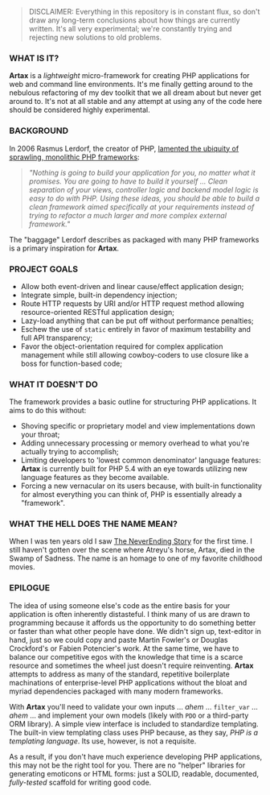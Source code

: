 
> DISCLAIMER: Everything in this repository is in constant flux, so don't draw any
long-term conclusions about how things are currently written. It's all very
experimental; we're constantly trying and rejecting new solutions to old problems.

### WHAT IS IT?

**Artax** is a _lightweight_ micro-framework for creating PHP applications for
web and command line environments. It's me finally getting around to the nebulous
refactoring of my dev toolkit that we all dream about but never get around to.
It's not at all stable and any attempt at using any of the code here should be
considered highly experimental.

### BACKGROUND

In 2006 Rasmus Lerdorf, the creator of PHP, [lamented the ubiquity of sprawling,
monolithic PHP frameworks](http://toys.lerdorf.com/archives/38-The-no-framework-PHP-MVC-framework.html):

> _"Nothing is going to build your application for you, no matter what it promises.
You are going to have to build it yourself ... Clean separation of your views,
controller logic and backend model logic is easy to do with PHP. Using these
ideas, you should be able to build a clean framework aimed specifically at your
requirements instead of trying to refactor a much larger and more complex
external framework."_

The "baggage" Lerdorf describes as packaged with many PHP frameworks is a
primary inspiration for **Artax**.

### PROJECT GOALS

* Allow both event-driven and linear cause/effect application design;
* Integrate simple, built-in dependency injection;
* Route HTTP requests by URI and/or HTTP request method allowing
resource-oriented RESTful application design;
* Lazy-load anything that can be put off without performance penalties;
* Eschew the use of `static` entirely in favor of maximum testability and 
full API transparency;
* Favor the object-orientation required for complex application management while 
still allowing cowboy-coders to use closure like a boss for function-based code;

### WHAT IT DOESN'T DO

The framework provides a basic outline for structuring PHP applications. It aims
to do this without:

* Shoving specific or proprietary model and view implementations down your throat;
* Adding unnecessary processing or memory overhead to what you're actually
trying to accomplish;
* Limiting developers to 'lowest common denominator' language features: **Artax**
is currently built for PHP 5.4 with an eye towards utilizing new language
features as they become available.
* Forcing a new vernacular on its users because, with built-in functionality for
almost everything you can think of, PHP is essentially already a "framework".

### WHAT THE HELL DOES THE NAME MEAN?

When I was ten years old I saw [The NeverEnding Story](http://www.imdb.com/title/tt0088323/) 
for the first time. I still haven't gotten over the scene where Atreyu's horse, 
Artax, died in the Swamp of Sadness. The name is an homage to one of my favorite
childhood movies.

### EPILOGUE

The idea of using someone else's code as the entire basis for your application
is often inherently distasteful. I think many of us are drawn to programming
because it affords us the opportunity to do something better or faster than what
other people have done. We didn't sign up, text-editor in hand, just so we could
copy and paste Martin Fowler's or Douglas Crockford's or Fabien Potencier's work. At
the same time, we have to balance our competitive egos with the knowledge that
time is a scarce resource and sometimes the wheel just doesn't require reinventing.
**Artax** attempts to address as many of the standard, repetitive boilerplate
machinations of enterprise-level PHP applications without the bloat and myriad 
dependencies packaged with many modern frameworks.

With **Artax** you'll need to validate your own inputs ... *ahem* ... `filter_var`
... *ahem* ... and implement your own models (likely with `PDO` or a third-party
ORM library). A simple view interface is included to standardize templating. The
built-in view templating class uses PHP because, as they say, *PHP is a templating
language*. Its use, however, is not a requisite.

As a result, if you don't have much experience developing PHP applications, this
may not be the right tool for you. There are no "helper" libraries for generating
emoticons or HTML forms: just a SOLID, readable, documented, *fully-tested*
scaffold for writing good code.
